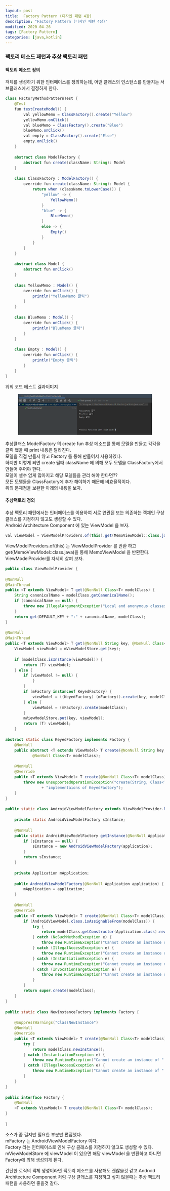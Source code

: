 ```yaml
---
layout: post
title:  Factory Pattern (디자인 패턴 4장)
description: "Factory Pattern (디자인 패턴 4장)"
modified: 2020-04-26
tags: [Factory Pattern]
categories: [java,kotlin]
---
```


### 팩토리 메소드 패턴과 추상 팩토리 패턴

#### 팩토리 메소드 정의
객체를 생성하기 위한 인터페이스를 정의하는데, 어떤 클래스의 인스턴스를 만들지는 서브클래스에서 결정하게 한다.

```java
class FactoryMethodPatternTest {
    @Test
    fun testCreateModel() {
        val yellowMemo = ClassFactory().create("Yellow")
        yellowMemo.onClick()
        val blueMemo = ClassFactory().create("Blue")
        blueMemo.onClick()
        val empty = ClassFactory().create("Else")
        empty.onClick()
    }

    abstract class ModelFactory {
        abstract fun create(className: String): Model
    }

    class ClassFactory : ModelFactory() {
        override fun create(className: String): Model {
            return when (className.toLowerCase()) {
                "yellow" -> {
                    YellowMemo()
                }
                "blue" -> {
                    BlueMemo()
                }
                else -> {
                    Empty()
                }
            }
        }
    }

    abstract class Model {
        abstract fun onClick()
    }

    class YellowMemo : Model() {
        override fun onClick() {
            println("YellowMemo 클릭")
        }
    }

    class BlueMemo : Model() {
        override fun onClick() {
            println("BlueMemo 클릭")
        }
    }

    class Empty : Model() {
        override fun onClick() {
            println("Empty 클릭")
        }
    }
}


```

위의 코드 테스트 결과이미지
<figure>
	<img src="/images/2020-04-26-android-factory-pattern-01.png" alt="">
</figure>

추상클래스 ModelFactory 의 create fun 추상 메소드를 통해 모델을 만들고 각각을 클릭 했을 때 print 내용은 달라진다.  
모델을 직접 만들지 않고 Factory 를 통해 만들어서 사용하였다.  
하지만 이렇게 되면 create 될때 className 에 의해 모두 모델을 ClassFactory에서 만들어 주어야 한다.  
모델이 셀수 없게 많아지고 해당 모델들을 관리 해야 한다면??  
모든 모델들을 ClassFactory에 추가 해야하기 때문에 비효율적이다.  
위의 문제점을 보완한 아래의 내용을 보자.  

#### 추상팩토리 정의
추상 팩토리 패턴에서는 인터페이스를 이용하여 서로 연관된 또는 의존하는 객체인 구상 클래스를 지정하지 않고도 생성할 수 있다.  
Android Architecture Component 에 있는 ViewModel 을 보자.  

```java
val viewModel = ViewModelProviders.of(this).get(MemoViewModel::class.java)
```

ViewModelProviders.of(this) 는 ViewModelProvider 를 반환 하고 get(MemoViewModel::class.java)을 통해 MemoViewModel 을 반환한다.  
ViewModelProvider를 자세히 살펴 보자.  

```java
public class ViewModelProvider {

@NonNull
@MainThread
public <T extends ViewModel> T get(@NonNull Class<T> modelClass) {
    String canonicalName = modelClass.getCanonicalName();
    if (canonicalName == null) {
        throw new IllegalArgumentException("Local and anonymous classes can not be ViewModels");
    }
    return get(DEFAULT_KEY + ":" + canonicalName, modelClass);
}

@NonNull
@MainThread
public <T extends ViewModel> T get(@NonNull String key, @NonNull Class<T> modelClass) {
    ViewModel viewModel = mViewModelStore.get(key);

    if (modelClass.isInstance(viewModel)) {
        return (T) viewModel;
    } else {
        if (viewModel != null) {
            }
        }
        if (mFactory instanceof KeyedFactory) {
            viewModel = ((KeyedFactory) (mFactory)).create(key, modelClass);
        } else {
            viewModel = (mFactory).create(modelClass);
        }
        mViewModelStore.put(key, viewModel);
        return (T) viewModel;
    }

abstract static class KeyedFactory implements Factory {
    @NonNull
    public abstract <T extends ViewModel> T create(@NonNull String key,
            @NonNull Class<T> modelClass);

    @NonNull
    @Override
    public <T extends ViewModel> T create(@NonNull Class<T> modelClass) {
        throw new UnsupportedOperationException("create(String, Class<?>) must be called on "
                + "implementaions of KeyedFactory");
    }
}

public static class AndroidViewModelFactory extends ViewModelProvider.NewInstanceFactory {

    private static AndroidViewModelFactory sInstance;

    @NonNull
    public static AndroidViewModelFactory getInstance(@NonNull Application application) {
        if (sInstance == null) {
            sInstance = new AndroidViewModelFactory(application);
        }
        return sInstance;
    }

    private Application mApplication;

    public AndroidViewModelFactory(@NonNull Application application) {
        mApplication = application;
    }

    @NonNull
    @Override
    public <T extends ViewModel> T create(@NonNull Class<T> modelClass) {
        if (AndroidViewModel.class.isAssignableFrom(modelClass)) {
            try {
                return modelClass.getConstructor(Application.class).newInstance(mApplication);
            } catch (NoSuchMethodException e) {
                throw new RuntimeException("Cannot create an instance of " + modelClass, e);
            } catch (IllegalAccessException e) {
                throw new RuntimeException("Cannot create an instance of " + modelClass, e);
            } catch (InstantiationException e) {
                throw new RuntimeException("Cannot create an instance of " + modelClass, e);
            } catch (InvocationTargetException e) {
                throw new RuntimeException("Cannot create an instance of " + modelClass, e);
            }
        }
        return super.create(modelClass);
    }
}	

public static class NewInstanceFactory implements Factory {

    @SuppressWarnings("ClassNewInstance")
    @NonNull
    @Override
    public <T extends ViewModel> T create(@NonNull Class<T> modelClass) {
        try {
            return modelClass.newInstance();
        } catch (InstantiationException e) {
            throw new RuntimeException("Cannot create an instance of " + modelClass, e);
        } catch (IllegalAccessException e) {
            throw new RuntimeException("Cannot create an instance of " + modelClass, e);
        }
    }
}

public interface Factory {
    @NonNull
    <T extends ViewModel> T create(@NonNull Class<T> modelClass);
}

}
```

소스가 좀 길지만 필요한 부분만 편집했다.  
mFactory 는 AndroidViewModelFactory 이다.  
Factory 라는 인터페이스로 인해 구상 클래스를 지정하지 않고도 생성할 수 있다.  
mViewModelStore 에 viewModel 이 있으면 해당 viewModel 을 반환하고 아니면 Factory에 의해 생성되게 된다.  

간단한 로직의 객체 생성이라면 팩토리 메소드를 사용해도 괜찮을것 같고 Android Architecture Component 처럼 구상 클래스를 지정하고 싶지 않을때는
추상 팩토리 패턴을 사용하면 좋을것 같다.  